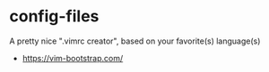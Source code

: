 # config-files

A pretty nice ".vimrc creator", based on your favorite(s) language(s)
- https://vim-bootstrap.com/
